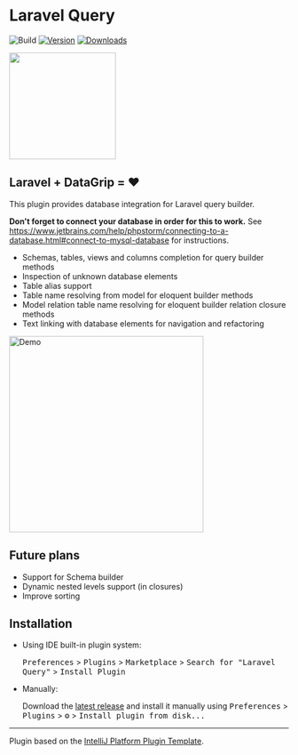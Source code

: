 # Laravel Query

![Build](https://github.com/ekvedaras/laravel-query-intellij/workflows/Build/badge.svg)
[![Version](https://img.shields.io/jetbrains/plugin/v/16309.svg)](https://plugins.jetbrains.com/plugin/16309)
[![Downloads](https://img.shields.io/jetbrains/plugin/d/16309.svg)](https://plugins.jetbrains.com/plugin/16309)

<img src="https://raw.githubusercontent.com/ekvedaras/laravel-query-intellij/main/src/main/resources/META-INF/pluginIcon.svg" width="192" height="192"/>

<!-- Plugin description -->
## Laravel + DataGrip = ♥️

This plugin provides database integration for Laravel query builder.


**Don't forget to connect your database in order for this to work.**
See <https://www.jetbrains.com/help/phpstorm/connecting-to-a-database.html#connect-to-mysql-database> for instructions.


* Schemas, tables, views and columns completion for query builder methods
* Inspection of unknown database elements
* Table alias support
* Table name resolving from model for eloquent builder methods
* Model relation table name resolving for eloquent builder relation closure methods
* Text linking with database elements for navigation and refactoring

<img src="https://user-images.githubusercontent.com/3586184/110513603-b4522000-8106-11eb-9678-985bf286bf4f.gif" alt="Demo" width="350" height="353"/>

<!-- Plugin description end -->

## Future plans

* Support for Schema builder
* Dynamic nested levels support (in closures)
* Improve sorting

## Installation

- Using IDE built-in plugin system:
  
  <kbd>Preferences</kbd> > <kbd>Plugins</kbd> > <kbd>Marketplace</kbd> > <kbd>Search for "Laravel Query"</kbd> >
  <kbd>Install Plugin</kbd>
  
- Manually:

  Download the [latest release](https://github.com/ekvedaras/laravel-query-intellij/releases/latest) and install it manually using
  <kbd>Preferences</kbd> > <kbd>Plugins</kbd> > <kbd>⚙️</kbd> > <kbd>Install plugin from disk...</kbd>

---
Plugin based on the [IntelliJ Platform Plugin Template][template].

[template]: https://github.com/JetBrains/intellij-platform-plugin-template
